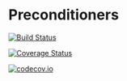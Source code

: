# Preconditioners

[![Build Status](https://travis-ci.org/mohamed82008/Preconditioners.jl.svg?branch=master)](https://travis-ci.org/mohamed82008/Preconditioners.jl)

[![Coverage Status](https://coveralls.io/repos/mohamed82008/Preconditioners.jl/badge.svg?branch=master&service=github)](https://coveralls.io/github/mohamed82008/Preconditioners.jl?branch=master)

[![codecov.io](http://codecov.io/github/mohamed82008/Preconditioners.jl/coverage.svg?branch=master)](http://codecov.io/github/mohamed82008/Preconditioners.jl?branch=master)
